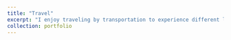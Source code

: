 ```yaml
---
title: "Travel"
excerpt: "I enjoy traveling by transportation to experience different landscapes, cultures, and people.<br/><br/><img src='/images/travel.jpg'><br/><br/>And there would be more..."
collection: portfolio
---
```

